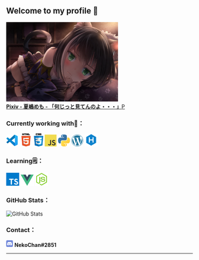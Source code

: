 ## Welcome to my profile 👋
<div><img width="60%" src="images/pixiv84738255.jpg" /></div>
<a href="https://www.pixiv.net/artworks/84738255" title="Pixiv - 夏嶋めも - 「何じっと見てんのよ・・・」"><b>Pixiv - 夏嶋めも - 「何じっと見てんのよ・・・」</b>P</a>

### Currently working with🚀：
<a href="https://code.visualstudio.com/" title="Visual Studio Code"><img src="icons/vscode.png" /></a>
<a href="https://en.wikipedia.org/wiki/HTML5" title="HTML5"><img width="35px" src="icons/html5.png" /></a>
<a href="https://en.wikipedia.org/wiki/CSS" title="CSS3"><img width="25px" src="icons/css3.png" /></a>
<a href="https://en.wikipedia.org/wiki/JavaScript" title="JavaScript"><img src="icons/javascript.png" /></a>
<a href="https://www.python.org/" title="Python"><img src="icons/python.png" /></a>
<a href="https://wordpress.org/" title="WordPress"><img src="icons/wordpress.png" /></a>
<a href="https://hexo.io/" title="Hexo"><img width="35px" src="icons/hexo.png" /></a>

### Learning🗒：
<a href="https://www.typescriptlang.org/" title="TypeScript"><img width="35px" src="icons/typescript.png" /></a>
<a href="https://vuejs.org/" title="Vue"><img width="35px" src="icons/vue.png" /></a>
<a href="https://nodejs.org/" title="Node.js"><img width="35px" src="icons/node-js.png" /></a>

### GitHub Stats：
<p><img src="https://github-readme-stats.vercel.app/api?username=NekoChanTaiwan&amp;show_icons=true" alt="GitHub Stats"></p>

### Contact：
<a href="https://discord.com/"><img width="18.4px" src="icons/discord.png" /></a> <b>NekoChan#2851</b>

---
